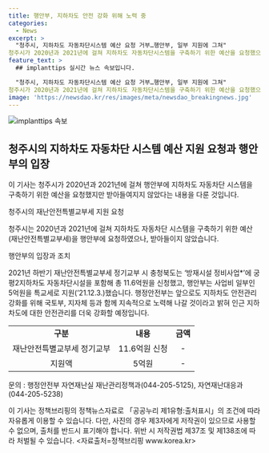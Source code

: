 ```yaml
---
title: 행안부, 지하차도 안전 강화 위해 노력 중
categories:
  - News
excerpt: >
  "청주시, 지하차도 자동차단시스템 예산 요청 거부…행안부, 일부 지원에 그쳐" 
청주시가 2020년과 2021년에 걸쳐 지하차도 자동차단시스템을 구축하기 위한 예산을 요청했으나 행안부로부터 받아들이지 못했다. 충청북도는 총 11.6억원의 예산을 신청했고, 행안부는 5억원을 특교세로 지원했다. 앞으로도 지하차도 안전관리 강화를 위해 노력할 것으로 밝히고 있다.
feature_text: >
  ## implanttips 실시간 뉴스 속보입니다.

  "청주시, 지하차도 자동차단시스템 예산 요청 거부…행안부, 일부 지원에 그쳐" 
청주시가 2020년과 2021년에 걸쳐 지하차도 자동차단시스템을 구축하기 위한 예산을 요청했으나 행안부로부터 받아들이지 못했다. 충청북도는 총 11.6억원의 예산을 신청했고, 행안부는 5억원을 특교세로 지원했다. 앞으로도 지하차도 안전관리 강화를 위해 노력할 것으로 밝히고 있다.
image: 'https://newsdao.kr/res/images/meta/newsdao_breakingnews.jpg'
---
```


<p><img src="https://newsdao.kr/res/images/meta/newsdao_breakingnews.jpg" alt="implanttips 속보" /></p>

<h2 data-ke-size="size26">청주시의 지하차도 자동차단 시스템 예산 지원 요청과 행안부의 입장</h2>

<p>이 기사는 청주시가 2020년과 2021년에 걸쳐 행안부에 지하차도 자동차단 시스템을 구축하기 위한 예산을 요청했지만 받아들여지지 않았다는 내용을 다룬 것입니다.</p>

<p data-ke-size="size16">청주시의 재난안전특별교부세 지원 요청</p>

<p>청주시는 2020년과 2021년에 걸쳐 지하차도 자동차단 시스템을 구축하기 위한 예산(재난안전특별교부세)을 행안부에 요청하였으나, 받아들이지 않았습니다.</p>

<p data-ke-size="size16">행안부의 입장과 조치</p>

<p>2021년 하반기 재난안전특별교부세 정기교부 시 충청북도는 ‘방재시설 정비사업*’에 궁평2지하차도 자동차단시설을 포함해 총 11.6억원을 신청했고, 행안부는 사업비 일부인 5억원을 특교세로 지원(’21.12.3.)했습니다. 행정안전부는 앞으로도 지하차도 안전관리 강화를 위해 국토부, 지자체 등과 함께 지속적으로 노력해 나갈 것이라고 밝혀 인근 지하차도에 대한 안전관리를 더욱 강화할 예정입니다.</p>

<table>
  <tr>
    <td style="text-align: center; height: 17px;"><b>구분</b></td>
    <td style="text-align: center; height: 17px;"><b>내용</b></td>
    <td style="text-align: center; height: 17px;"><b>금액</b></td>
  </tr>
  <tr>
    <td style="text-align: center; height: 17px;">재난안전특별교부세 정기교부</td>
    <td style="text-align: center; height: 17px;">11.6억원 신청</td>
    <td style="text-align: center; height: 17px;">-</td>
  </tr>
  <tr>
    <td style="text-align: center; height: 17px;">지원액</td>
    <td style="text-align: center; height: 17px;">5억원</td>
    <td style="text-align: center; height: 17px;">-</td>
  </tr>
</table>

<p>문의 : 행정안전부 자연재난실 재난관리정책과(044-205-5125), 자연재난대응과(044-205-5238)</p>

<p>이 기사는 정책브리핑의 정책뉴스자료로 「공공누리 제1유형:출처표시」의 조건에 따라 자유롭게 이용할 수 있습니다. 다만, 사진의 경우 제3자에게 저작권이 있으므로 사용할 수 없으며, 출처를 반드시 표기해야 합니다. 위반 시 저작권법 제37조 및 제138조에 따라 처벌될 수 있습니다. &lt;자료출처=정책브리핑 www.korea.kr></p>

